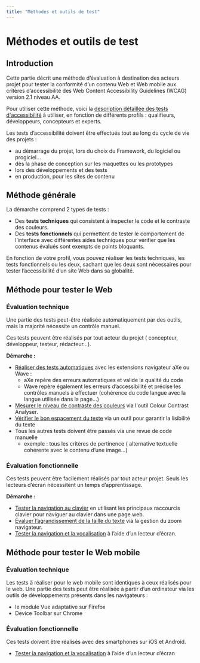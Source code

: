 ```yaml
---
title: "Méthodes et outils de test"
---
```


# Méthodes et outils de test

## Introduction

Cette partie décrit une méthode d’évaluation à destination des acteurs projet pour tester la conformité d’un contenu Web et Web mobile aux critères d’accessibilité des Web Content Accessibility Guidelines (WCAG) version 2.1 niveau AA.


Pour utiliser cette méthode, voici la [description détaillée des tests d'accessibilité](../criteres-wcag-par-theme#incontournables-testeurs) à utiliser, en fonction de différents profils&nbsp;: qualifieurs, développeurs, concepteurs et experts. 

Les tests d’accessibilité doivent être effectués tout au long du cycle de vie des projets :
- au démarrage du projet, lors du choix du Framework, du logiciel ou progiciel… 
- dès la phase de conception sur les maquettes ou les prototypes
- lors des développements et des tests  
- en production, pour les sites de contenu

## Méthode générale

La démarche comprend 2 types de tests :
- Des **tests techniques** qui consistent à inspecter le code et le contraste des couleurs.
- Des **tests fonctionnels** qui permettent de tester le comportement de l’interface avec différentes <abbr>aides techniques</abbr> pour vérifier que les contenus évalués sont exempts de points bloquants.

En fonction de votre profil, vous pouvez réaliser les tests techniques, les tests fonctionnels ou les deux, sachant que les deux sont nécessaires pour tester l’accessibilité d’un site Web dans sa globalité. 

## Méthode pour tester le Web

### Évaluation technique

Une partie des tests peut-être réalisée automatiquement par des outils, mais la majorité nécessite un contrôle manuel.

Ces tests peuvent être réalisés par tout acteur du projet ( concepteur, développeur, testeur, rédacteur…).

**Démarche :**
- [Réaliser des tests automatiques](./extensions-navigateur/) avec les extensions navigateur aXe ou Wave :
    - aXe repère des erreurs automatiques et valide la qualité du code
    - Wave repère également les erreurs d’accessibilité et précise les contrôles manuels à effectuer (cohérence du code langue avec la langue utilisée dans la page…) 
- [Mesurer le niveau de contraste des couleurs](./mesurer-contraste-couleurs/) via l'outil <span lang="en">Colour Contrast Analyser</span>.
- [Vérifier le bon espacement du texte](../../web/designer/aerer-le-texte/) via un outil pour garantir la lisibilité du texte
- Tous les autres tests doivent être passés via une revue de code manuelle
    - exemple : tous les critères de pertinence ( alternative textuelle cohérente avec le contenu d’une image…) 

### Évaluation fonctionnelle

Ces tests peuvent être facilement réalisés par tout acteur projet. Seuls les lecteurs d’écran nécessitent un temps d’apprentissage. 

**Démarche :**
- [Tester la navigation au clavier](./navigation-clavier/) en utilisant les principaux raccourcis clavier pour naviguer au clavier dans une page web.
- [Évaluer l’agrandissement de la taille du texte](./agrandissement-texte/) via la gestion du zoom navigateur.
- [Tester la navigation et la vocalisation](./navigation-lecteur-ecran/) à l’aide d’un lecteur d’écran.

## Méthode pour tester le Web mobile 

### Évaluation technique

Les tests à réaliser pour le web mobile sont identiques à ceux réalisés pour le web. Une partie des tests peut être réalisée à partir d’un ordinateur via les outils de développements présents dans les navigateurs :

- le module Vue adaptative sur Firefox 
- Device Toolbar sur Chrome

### Évaluation fonctionnelle

Ces tests doivent être réalisés avec des smartphones sur iOS et Android.

- [Tester la navigation et la vocalisation](../../mobile/lecteurs-decran/) à l’aide d’un lecteur d’écran 
